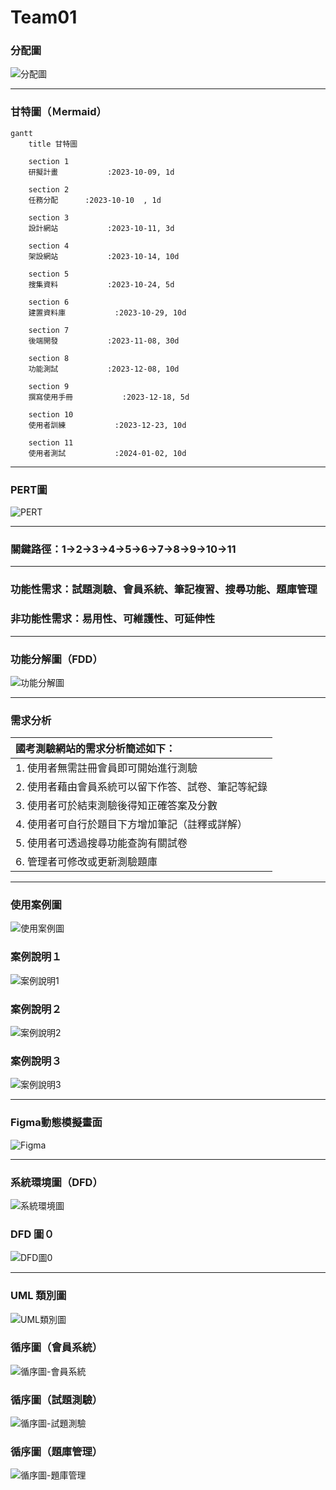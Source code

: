 # Team01

### 分配圖
![分配圖](分配圖.png "分配圖")

---

### 甘特圖（Ｍermaid）
```mermaid
gantt
    title 甘特圖

    section 1
    研擬計畫           :2023-10-09, 1d

    section 2
    任務分配      :2023-10-10  , 1d

    section 3
    設計網站           :2023-10-11, 3d

    section 4
    架設網站           :2023-10-14, 10d

    section 5
    搜集資料           :2023-10-24, 5d

    section 6
    建置資料庫           :2023-10-29, 10d

    section 7
    後端開發           :2023-11-08, 30d

    section 8
    功能測試           :2023-12-08, 10d

    section 9
    撰寫使用手冊           :2023-12-18, 5d

    section 10
    使用者訓練           :2023-12-23, 10d

    section 11
    使用者測試           :2024-01-02, 10d
```
---



### PERT圖
![PERT](PERT.png "PERT")

---

### 關鍵路徑：1→2→3→4→5→6→7→8→9→10→11

---

### 功能性需求：試題測驗、會員系統、筆記複習、搜尋功能、題庫管理

### 非功能性需求：易用性、可維護性、可延伸性

---

### 功能分解圖（FDD）
![功能分解圖](功能分解圖.png "功能分解圖")

---

### 需求分析

|國考測驗網站的需求分析簡述如下：|
|:----------------------------|
|1. 使用者無需註冊會員即可開始進行測驗|
|2. 使用者藉由會員系統可以留下作答、試卷、筆記等紀錄|
|3. 使用者可於結束測驗後得知正確答案及分數|
|4. 使用者可自行於題目下方增加筆記（註釋或詳解）|
|5. 使用者可透過搜尋功能查詢有關試卷|
|6. 管理者可修改或更新測驗題庫|

---

### 使用案例圖
![使用案例圖](使用案例圖.png "使用案例圖")

### 案例說明１
![案例說明1](案例說明1.png "案例說明1")

### 案例說明２
![案例說明2](案例說明2.png "案例說明2")

### 案例說明３
![案例說明3](案例說明3.png "案例說明3")

---

### Figma動態模擬畫面
![Figma](Figma.png "Figma")

---

### 系統環境圖（DFD）
![系統環境圖](系統環境圖.png "系統環境圖")

### DFD 圖０
![DFD圖0](DFD圖0.png "DFD圖0")

---

### UML 類別圖
![UML類別圖](UML類別圖.png "UML類別圖")

### 循序圖（會員系統）
![循序圖-會員系統](循序圖-會員系統.png "循序圖-會員系統")

### 循序圖（試題測驗）
![循序圖-試題測驗](循序圖-試題測驗.png "循序圖-試題測驗")

### 循序圖（題庫管理）
![循序圖-題庫管理](循序圖-題庫管理.png "循序圖-題庫管理")
